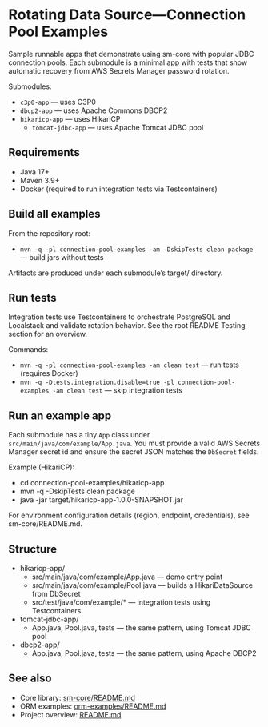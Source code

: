# Rotating Data Source—Connection Pool Examples

Sample runnable apps that demonstrate using sm-core with popular JDBC connection pools. Each submodule is a minimal app
with tests that show automatic recovery from AWS Secrets Manager password rotation.

Submodules:

- `c3p0-app` — uses C3P0
- `dbcp2-app` — uses Apache Commons DBCP2
- `hikaricp-app` — uses HikariCP
  - `tomcat-jdbc-app` — uses Apache Tomcat JDBC pool

## Requirements

- Java 17+
- Maven 3.9+
- Docker (required to run integration tests via Testcontainers)

## Build all examples

From the repository root:

- `mvn -q -pl connection-pool-examples -am -DskipTests clean package` — build jars without tests

Artifacts are produced under each submodule’s target/ directory.

## Run tests

Integration tests use Testcontainers to orchestrate PostgreSQL and Localstack and validate rotation behavior. See the
root README Testing section for an overview.

Commands:

- `mvn -q -pl connection-pool-examples -am clean test` — run tests (requires Docker)
- `mvn -q -Dtests.integration.disable=true -pl connection-pool-examples -am clean test` — skip integration tests

## Run an example app

Each submodule has a tiny `App` class under `src/main/java/com/example/App.java`. You must provide a valid AWS Secrets
Manager secret id and ensure the secret JSON matches the `DbSecret` fields.

Example (HikariCP):

- cd connection-pool-examples/hikaricp-app
- mvn -q -DskipTests clean package
- java -jar target/hikaricp-app-1.0.0-SNAPSHOT.jar

For environment configuration details (region, endpoint, credentials), see sm-core/README.md.

## Structure

- hikaricp-app/
    - src/main/java/com/example/App.java — demo entry point
    - src/main/java/com/example/Pool.java — builds a HikariDataSource from DbSecret
    - src/test/java/com/example/* — integration tests using Testcontainers
- tomcat-jdbc-app/
    - App.java, Pool.java, tests — the same pattern, using Tomcat JDBC pool
- dbcp2-app/
    - App.java, Pool.java, tests — the same pattern, using Apache DBCP2

## See also

- Core library: [sm-core/README.md](../rotating-data-source-core/README.md)
- ORM examples: [orm-examples/README.md](../rotating-data-source-orm-examples/README.md)
- Project overview: [README.md](../README.md)
